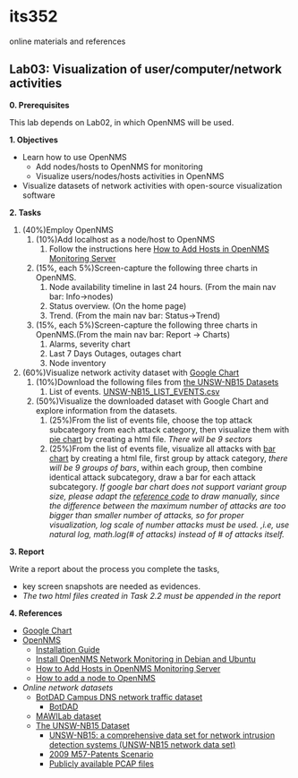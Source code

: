 # its352
online materials and references


## Lab03: Visualization of user/computer/network activities
**0. Prerequisites**

This lab depends on Lab02, in which OpenNMS will be used.


**1. Objectives**

* Learn how to use OpenNMS
  * Add nodes/hosts to OpenNMS for monitoring
  * Visualize users/nodes/hosts activities in OpenNMS
* Visualize datasets of network activities with open-source visualization software


**2. Tasks**

1. (40%)Employ OpenNMS
   1. (10%)Add localhost as a node/host to OpenNMS
      1. Follow the instructions here [How to Add Hosts in OpenNMS Monitoring Server](https://www.tecmint.com/add-hosts-in-opennms-monitoring/)
   2. (15%, each 5%)Screen-capture the following three charts in OpenNMS.
      1. Node availability timeline in last 24 hours. (From the main nav bar: Info->nodes)
      2. Status overview. (On the home page)
      3. Trend. (From the main nav bar: Status->Trend)
   3. (15%, each 5%)Screen-capture the following three charts in OpenNMS.(From the main nav bar: Report -> Charts)
      1. Alarms, severity chart
      2. Last 7 Days Outages, outages chart
      3. Node inventory
2. (60%)Visualize network activity dataset with [Google Chart](https://developers.google.com/chart)
   1. (10%)Download the following files from [the UNSW-NB15 Datasets](https://www.unsw.adfa.edu.au/unsw-canberra-cyber/cybersecurity/ADFA-NB15-Datasets/)
      1. List of events. [UNSW-NB15_LIST_EVENTS.csv](https://www.unsw.adfa.edu.au/unsw-canberra-cyber/cybersecurity/ADFA-NB15-Datasets/UNSW-NB15_LIST_EVENTS.csv)
   2. (50%)Visualize the downloaded dataset with Google Chart and explore information from the datasets.
      1. (25%)From the list of events file, choose the top attack subcategory from each attack category, then visualize them with [pie chart](https://developers.google.com/chart/interactive/docs/gallery/piechart) by creating a html file. _There will be 9 sectors_
      2. (25%)From the list of events file, visualize all attacks with [bar chart](https://developers.google.com/chart/interactive/docs/gallery/barchart) by creating a html file, first group by attack category, *there will be 9 groups of bars*, within each group, then combine identical attack subcategory, draw a bar for each attack subcategory. *If google bar chart does not support variant group size, please adapt the [reference code](./code/barchart.htm) to draw manually, since the difference between the maximum number of attacks are too bigger than smaller number of attacks, so for proper visualization, log scale of number attacks must be used. ,i.e, use natural log,  math.log(# of attacks) instead of # of attacks itself.*

**3. Report**

Write a report about the process you complete the tasks, 
* key screen snapshots are needed as evidences.
* *The two html files created in Task 2.2 must be appended in the report*


**4. References**
* [Google Chart](https://developers.google.com/chart)
* [OpenNMS](https://en.wikipedia.org/wiki/OpenNMS)
  * [Installation Guide](https://docs.opennms.org/opennms/releases/latest/guide-install/guide-install.html)
  * [Install OpenNMS Network Monitoring in Debian and Ubuntu](https://www.tecmint.com/install-opennms-in-debian-and-ubuntu/)  
  * [How to Add Hosts in OpenNMS Monitoring Server](https://www.tecmint.com/add-hosts-in-opennms-monitoring/)
  * [How to add a node to OpenNMS](https://www.techrepublic.com/article/how-to-add-a-node-to-opennms/)
* _Online network datasets_
  * [BotDAD Campus DNS network traffic dataset](https://data.mendeley.com/datasets/zh3wnddzxy/2)
    * [BotDAD](https://github.com/mannirulz/BotDAD)
  * [MAWILab dataset](http://www.fukuda-lab.org/mawilab/index.html)
  * [The UNSW-NB15 Dataset](https://www.unsw.adfa.edu.au/unsw-canberra-cyber/cybersecurity/ADFA-NB15-Datasets/)
    * [UNSW-NB15: a comprehensive data set for network intrusion detection systems (UNSW-NB15 network data set)](https://ieeexplore.ieee.org/document/7348942)
    * [2009 M57-Patents Scenario](https://digitalcorpora.org/corpora/scenarios/m57-patents-scenario)
    * [Publicly available PCAP files](https://www.netresec.com/index.ashx?page=PcapFiles)